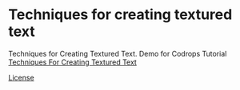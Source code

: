 Techniques for creating textured text
========================

Techniques for Creating Textured Text. Demo for Codrops Tutorial [Techniques For Creating Textured Text](http://tympanus.net/codrops/2013/12/02/techniques-for-creating-textured-text/)

[License](http://tympanus.net/codrops/licensing/) 
